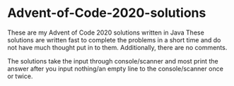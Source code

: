 # Advent-of-Code-2020-solutions
These are my Advent of Code 2020 solutions written in Java
These solutions are written fast to complete the problems in a short time and do not have much thought put in to them. Additionally, there are no comments.

The solutions take the input through console/scanner and most print the answer after you input nothing/an empty line to the console/scanner once or twice.
